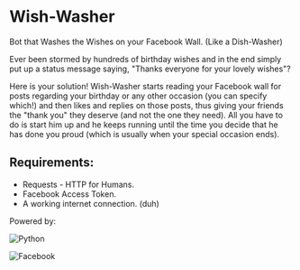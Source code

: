 Wish-Washer
===========

Bot that Washes the Wishes on your Facebook Wall.
(Like a Dish-Washer)


Ever been stormed by hundreds of birthday wishes and in the end simply put up a status message saying, "Thanks everyone for your lovely wishes"?

Here is your solution! Wish-Washer starts reading your Facebook wall for posts regarding your birthday or any other occasion (you can specify which!) and then likes and replies on those posts, thus giving your friends the "thank you" they deserve (and not the one they need). All you have to do is start him up and he keeps running until the time you decide that he has done you proud (which is usually when your special occasion ends).


Requirements:
-------------

- Requests - HTTP for Humans.
- Facebook Access Token.
- A working internet connection. (duh)





Powered by:

![Python](http://upload.wikimedia.org/wikipedia/commons/thumb/c/c3/Python-logo-notext.svg/40px-Python-logo-notext.svg.png "Python")

![Facebook](http://musically.com/wp-content/uploads/2012/11/Facebook-logo-47x47.jpg "Facebook")
